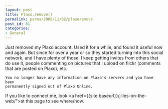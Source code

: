 ```yaml
---
layout: post
title: Plaxo.remove()
permalink: perma/2008/11/02/plaxoremove
post_id: 81
categories: 
- General
---
```


Just removed my Plaxo account. Used it for a while, and found it useful now and
again. But since for over a year or so they started turning into this social
network, and I have plenty of those. I keep getting invites from others that do
use it, people commenting on pictures that I upload on flickr (comments that
are posted on Plaxo), etc.

    You no longer have any information on Plaxo's servers and you have been
    permanently signed out of Plaxo Online.

If you like to connect me, look <a
href={{site.baseurl}}/jilles-on-the-web/">at this page to see
where/how</a>.
